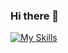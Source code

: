 ### Hi there 👋

[![My Skills](https://skillicons.dev/icons?i=,java,js,jquery,html,css)](https://skillicons.dev)
